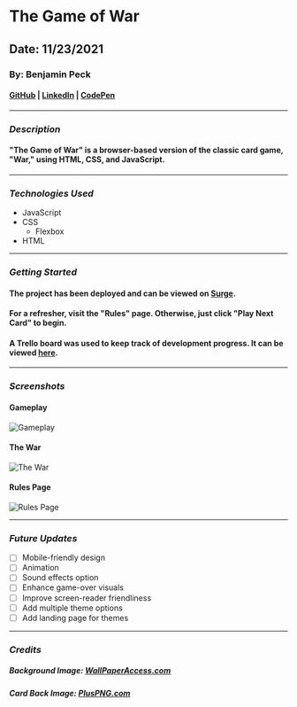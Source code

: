 # The Game of War
## Date: 11/23/2021
### By: Benjamin Peck
#### [GitHub](https://github.com/benjaminobambino) | [LinkedIn](https://www.linkedin.com/in/benjamin-peck-352a3241/) | [CodePen](https://codepen.io/benjaminobambino/)
***
### ***Description***
#### "The Game of War" is a browser-based version of the classic card game, "War," using HTML, CSS, and JavaScript.
***
### ***Technologies Used***
* JavaScript
* CSS
  * Flexbox
* HTML
***
### ***Getting Started***
#### The project has been deployed and can be viewed on [Surge](https://the-game-of-war.surge.sh/).
#### For a refresher, visit the "Rules" page. Otherwise, just click "Play Next Card" to begin.
#### A Trello board was used to keep track of development progress. It can be viewed [here](https://trello.com/b/ymfaB88v/the-game-of-war).
***
### ***Screenshots***
#### Gameplay
![Gameplay](images/readme-pics/gameplay.png)
#### The War
![The War](images/readme-pics/the-war.png)
#### Rules Page
![Rules Page](images/readme-pics/rules-page.png)
***
### ***Future Updates***
- [ ] Mobile-friendly design
- [ ] Animation
- [ ] Sound effects option
- [ ] Enhance game-over visuals
- [ ] Improve screen-reader friendliness
- [ ] Add multiple theme options
- [ ] Add landing page for themes
***
### ***Credits***

##### Background Image: [WallPaperAccess.com](https://wallpaperaccess.com/old-scroll)

##### Card Back Image: [PlusPNG.com](https://pluspng.com/png-131540.html)